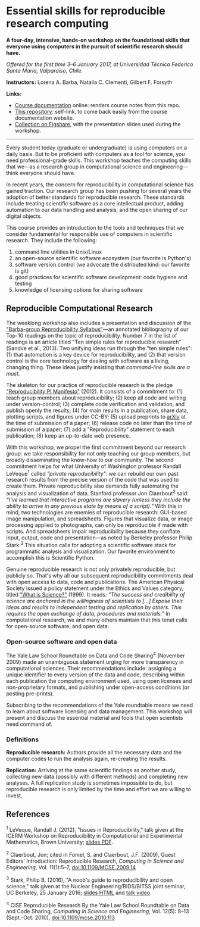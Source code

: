 # Essential skills for reproducible research computing

**A four-day, intensive, hands-on workshop on the foundational skills that everyone using computers in the pursuit of scientific research should have.**

*Offered for the first time 3–6 January 2017, at Universidad Técnica Federico Santa María, Valparaíso, Chile.*

**Instructors:** Lorena A. Barba, Natalia C. Clementi, Gilbert F. Forsyth

**Links:**
* [Course documentation](https://barbagroup.github.io/essential_skills_RRC/) online: renders course notes from this repo.
* [This repository](https://github.com/barbagroup/essential_skills_RRC): self-link, to come back easily from the course documentation website.
* [Collection on Figshare](https://dx.doi.org/10.6084/m9.figshare.c.3657389.v1), with the presentation slides used during the workshop.

---

Every student today (graduate or undergraduate) is using computers on a daily basis.
But to be proficient with computers as a tool for science, you need professional-grade skills.
This workshop teaches the computing skills that we—as a research group in computational science and engineering—think everyone should have.

In recent years, the concern for reproducibility in computational science has gained traction.
Our research group has been pushing for several years the adoption of better standards for reproducible research.
These standards include treating scientific software as a core intellectual product, adding automation to our data handling and analysis, and the open sharing of our digital objects.

This course provides an introduction to the tools and techniques that we consider fundamental for responsible use of computers in scientific research. They include the following:

1. command line utilities in Unix/Linux 
2. an open-source scientific software ecosystem (our favorite is Python's)
3. software version control (we advocate the distributed kind: our favorite is git)
4. good practices for scientific software development: code hygiene and testing
5. knowledge of licensing options for sharing software 

## Reproducible Computational Research

The weeklong workshop also includes a presentation and discussion of the ["Barba-group Reproducibility Syllabus"](https://hackernoon.com/barba-group-reproducibility-syllabus-e3757ee635cf#.wn9brj30m)—an annotated bibliography of our Top-10 readings on the topic of reproducibility.
Number 7 in the list of readings is an article titled "Ten simple rules for reproducible research" (Sandve et al., 2013).
Two unifying ideas run through the "ten simple rules":
(1) that automation is a key device for reproducibility, and
(2) that version control is the core technology for dealing with software as a living, changing thing.
These ideas justify insisting that _command-line skills are a must._

The skeleton for our practice of reproducible research is the pledge ["Reproducibility PI Manifesto"](http://lorenabarba.com/gallery/reproducibility-pi-manifesto/) (2012).
It consists of a commitment to:
(1) teach group members about reproducibility; 
(2) keep all code and writing under version-control; 
(3) complete code verification and validation, and publish openly the results; 
(4) for main results in a publication, share data, plotting scripts, and figures under CC-BY; 
(5) upload preprints to [arXiv](https://arxiv.org) at the time of submission of a paper; 
(6) release code no later than the time of submission of a paper; 
(7) add a "Reproducibility" statement to each publication; 
(8) keep an up-to-date web presence.

With this workshop, we propel the first commitment beyond our research group: 
we take responsibility for not only teaching our group members, but broadly disseminating the know-how to our community. 
The second commitment helps for what University of Washington professor Randall LeVeque<sup>1</sup> called _"private reproducibility"_: 
we can rebuild our own past research results from the precise version of the code that was used to create them.
Private reproducibility also demands fully automating the analysis and visualization of data.
Stanford professor Jon Claerbout<sup>2</sup> said:
_“I’ve learned that interactive programs are slavery (unless they include the ability to arrive in any previous state by means of a script).”_
With this in mind, two technologies are enemies of reproducible research:
GUI-based image manipulation, and spreadsheets.
Figures that visualize data, or image processing applied to photographs, can only be reproducible if made with scripts.
And spreadsheets impair reproducibility because they conflate input, output, code and presentation—as noted by Berkeley professor Philip Stark.<sup>3</sup>
This situation calls for adopting a scientific software stack for programmatic analysis and visualization.
Our favorite environment to accomplish this is Scientific Python.

Genuine reproducible research is not only privately reproducible, but publicly so.
That's why all our subsequent reproducibility commitments deal with open access to data, code and publications.
The American Physical Society issued a policy statement under the Ethics and Values category, titled ["What is Science?"](https://www.aps.org/policy/statements/99_6.cfm) (1999). 
It reads:
_"The success and credibility of science are anchored in the willingness of scientists to […] Expose their ideas and results to independent testing and replication by others. This requires the open exchange of data, procedures and materials."_
In computational research, we and many others maintain that this tenet calls for open-source software, and open data.

### Open-source software and open data

The Yale Law School Roundtable on Data and Code Sharing<sup>4</sup> (November 2009) made an unambiguous statement urging for more transparency in computational sciences. 
Their recommendations include: assigning a unique identifier to every version of the data and code, describing within each publication the computing environment used, using open licenses and non-proprietary formats, and publishing under open-access conditions (or posting pre-prints).

Subscribing to the recommendations of the Yale roundtable means we need to learn about software licensing and data management.
This workshop will present and discuss the essential material and tools that open scientists need command of.



### Definitions

**Reproducible research:**  Authors provide all the necessary data and the computer codes to run the analysis again, re-creating the results.

**Replication:** Arriving at the same scientific findings as another study, collecting new data (possibly with different methods) and completing new analyses. A full replication study is sometimes impossible to do, but reproducible research is only limited by the time and effort we are willing to invest.

## References

<sup>1</sup> LeVeque, Randall J. (2012), "Issues in Reproducibility," talk given at the ICERM Workshop on Reproducibility in Computational and Experimental Mathematics, Brown University; [slides PDF](https://icerm.brown.edu/materials/Slides/tw-12-5/Issues_in_Reproducibility_]_Randy_LeVeque,_University_of_Washington.pdf).

<sup>2</sup> Claerbout, Jon; cited in Fomel, S. and Claerbout, J.F. (2009), Guest Editors' Introduction: Reproducible Research, _Computing in Science and Engineering_, Vol. 11(1):5–7, [doi:10.1109/MCSE.2009.14](http://dx.doi.org/10.1109/MCSE.2009.14)

<sup>3</sup> Stark, Philip B. (2016), "A noob's guide to reproducibility and open science," talk given at the Nuclear Engineering/BIDS/BITSS joint seminar, UC Berkeley, 25 January 2016; [slides HTML](http://www.stat.berkeley.edu/~stark/Seminars/reproNE16.htm#1) and [talk video](https://youtu.be/xE2p9j0ntJA).

<sup>4</sup> CiSE Reproducible Research By the Yale Law School Roundtable on Data and Code Sharing, _Computing in Science and Engineering_, Vol. 12(5): 8–13 (Sept.-Oct. 2010), [doi:10.1109/mcse.2010.113](http://dx.doi.org/10.1109/mcse.2010.113)
